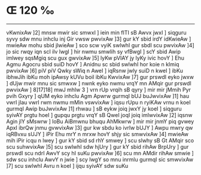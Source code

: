# Œ 120 ‰
---
vKwnixAw ]2] mnsw mwir sic smwxI ] iein min fITI sB Awvx
jwxI ] siqguru syvy sdw mnu inhclu inj Gir vwsw pwvixAw ]3] gur kY
sbid irdY idKwieAw ] mwieAw mohu sbid jlwieAw ] sco scw vyiK
swlwhI gur sbdI scu pwvixAw ]4] jo sic rwqy iqn scI ilv lwgI ]
hir nwmu smwlih sy vfBwgI ] scY sbid Awip imlwey sqsMgiq scu gux
gwvixAw ]5] lyKw pVIAY jy lyKy ivic hovY ] Ehu Agmu Agocru sbid suiD
hovY ] Anidnu sc sbid swlwhI hor koie n kImiq pwvixAw ]6] piV
piV Qwky sWiq n AweI ] iqRsnw jwly suiD n kweI ] ibKu ibhwJih ibKu
moh ipAwsy kUVu boil ibKu KwvixAw ]7] gur prswdI eyko jwxw ] dUjw mwir
mnu sic smwxw ] nwnk eyko nwmu vrqY mn AMqir gur prswdI pwvixAw ]
8]17]18] mwJ mhlw 3 ] vrn rUp vrqih sB qyry ] mir mir jMmih
Pyr pvih Gxyry ] qUM eyko inhclu Agm Apwrw gurmqI bUJ buJwvixAw ]1]
hau vwrI jIau vwrI rwm nwmu mMin vswvixAw ] iqsu rUpu n ryiKAw vrnu n
koeI gurmqI Awip buJwvixAw ]1] rhwau ] sB eykw joiq jwxY jy koeI ]
siqguru syivAY prgtu hoeI ] gupqu prgtu vrqY sB QweI joqI joiq
imlwvixAw ]2] iqsnw Agin jlY sMswrw ] loBu AiBmwnu bhuqu AhMkwrw ]
mir mir jnmY piq gvwey ApxI ibrQw jnmu gvwvixAw ]3] gur kw sbdu
ko ivrlw bUJY ] Awpu mwry qw iqRBvxu sUJY ] iPir Ehu mrY n mrxw hovY shjy
sic smwvixAw ]4] mwieAw mih iPir icqu n lwey ] gur kY sbid sd rhY
smwey ] scu slwhy sB Gt AMqir sco scu suhwvixAw ]5] scu swlwhI sdw
hjUry ] gur kY sbid rihAw BrpUry ] gur prswdI scu ndrI AwvY scy hI
suKu pwvixAw ]6] scu mn AMdir rihAw smwie ] sdw scu inhclu AwvY n
jwie ] scy lwgY so mnu inrmlu gurmqI sic smwvixAw ]7] scu swlwhI
Avru n koeI ] ijqu syivAY sdw suKu
####
